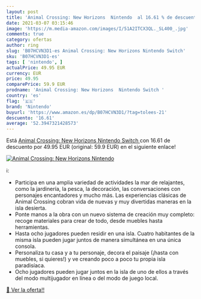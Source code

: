 ```yaml
---
layout: post
title: 'Animal Crossing: New Horizons  Nintendo  al 16.61 % de descuento'
date: 2021-03-07 03:15:46
image: 'https://m.media-amazon.com/images/I/51A2ITCX3QL._SL400_.jpg'
comments: true
category: ofertas
author: ring
slug: 'B07HCVN3D1-es Animal Crossing: New Horizons Nintendo Switch'
sku: 'B07HCVN3D1-es'
tags: [ 'nintendo', ]
actualPrice: 49.95 EUR
currency: EUR
price: 49.95
comparePrice: 59.9 EUR
prodname: 'Animal Crossing: New Horizons  Nintendo Switch '
country: 'es'
flag: '🇪🇸'
brand: 'Nintendo'
buyurl: 'https://www.amazon.es/dp/B07HCVN3D1/?tag=tolees-21'
descuento: '16.61'
average: '52.3947321428573'
---
```


Está [Animal Crossing: New Horizons  Nintendo Switch ](https://www.amazon.es/dp/B07HCVN3D1/?tag=tolees-21) con 16.61 de descuento por 49.95 EUR (original: 59.9 EUR) en el siguiente enlace!

[![Animal Crossing: New Horizons  Nintendo ](https://m.media-amazon.com/images/I/51A2ITCX3QL._SL400_.jpg)](https://www.amazon.es/dp/B07HCVN3D1/?tag=tolees-21)

ℹ️:

- Participa en una amplia variedad de actividades la mar de relajantes, como la jardinería, la pesca, la decoración, las conversaciones con personajes encantadores y mucho más. Las experiencias clásicas de Animal Crossing cobran vida de nuevas y muy divertidas maneras en la isla desierta.
- Ponte manos a la obra con un nuevo sistema de creación muy completo: recoge materiales para crear de todo, desde muebles hasta herramientas.
- Hasta ocho jugadores pueden residir en una isla. Cuatro habitantes de la misma isla pueden jugar juntos de manera simultánea en una única consola.
- Personaliza tu casa y a tu personaje, decora el paisaje (¡hasta con muebles, si quieres!) y ve creando poco a poco tu propia isla paradisíaca.
- Ocho jugadores pueden jugar juntos en la isla de uno de ellos a través del modo multijugador en línea o del modo de juego local.

[🛒 Ver la oferta!!](https://www.amazon.es/dp/B07HCVN3D1/?tag=tolees-21)
